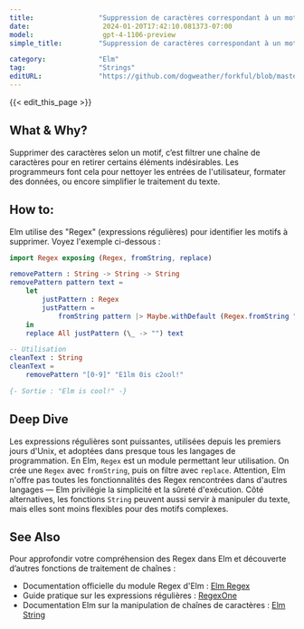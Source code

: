 ```yaml
---
title:                "Suppression de caractères correspondant à un motif"
date:                  2024-01-20T17:42:10.081373-07:00
model:                 gpt-4-1106-preview
simple_title:         "Suppression de caractères correspondant à un motif"

category:             "Elm"
tag:                  "Strings"
editURL:              "https://github.com/dogweather/forkful/blob/master/content/fr/elm/deleting-characters-matching-a-pattern.md"
---
```


{{< edit_this_page >}}

## What & Why?
Supprimer des caractères selon un motif, c’est filtrer une chaîne de caractères pour en retirer certains éléments indésirables. Les programmeurs font cela pour nettoyer les entrées de l'utilisateur, formater des données, ou encore simplifier le traitement du texte.

## How to:
Elm utilise des "Regex" (expressions régulières) pour identifier les motifs à supprimer. Voyez l'exemple ci-dessous :

```Elm
import Regex exposing (Regex, fromString, replace)

removePattern : String -> String -> String
removePattern pattern text =
    let
        justPattern : Regex
        justPattern =
            fromString pattern |> Maybe.withDefault (Regex.fromString "" |> Maybe.withDefault Regex.never)
    in
    replace All justPattern (\_ -> "") text

-- Utilisation
cleanText : String
cleanText =
    removePattern "[0-9]" "E1lm 0is c2ool!"

{- Sortie : "Elm is cool!" -}
```

## Deep Dive
Les expressions régulières sont puissantes, utilisées depuis les premiers jours d'Unix, et adoptées dans presque tous les langages de programmation. En Elm, `Regex` est un module permettant leur utilisation. On crée une `Regex` avec `fromString`, puis on filtre avec `replace`. Attention, Elm n'offre pas toutes les fonctionnalités des Regex rencontrées dans d'autres langages — Elm privilégie la simplicité et la sûreté d'exécution. Côté alternatives, les fonctions `String` peuvent aussi servir à manipuler du texte, mais elles sont moins flexibles pour des motifs complexes.

## See Also
Pour approfondir votre compréhension des Regex dans Elm et découverte d’autres fonctions de traitement de chaînes :

- Documentation officielle du module Regex d'Elm : [Elm Regex](http://package.elm-lang.org/packages/elm/regex/latest)
- Guide pratique sur les expressions régulières : [RegexOne](https://regexone.com/)
- Documentation Elm sur la manipulation de chaînes de caractères : [Elm String](https://package.elm-lang.org/packages/elm/core/latest/String)
